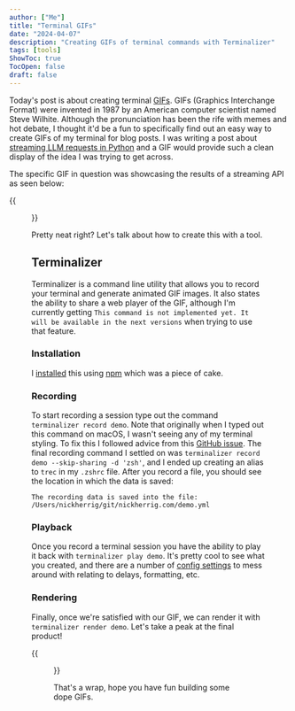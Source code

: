 ```yaml
---
author: ["Me"]
title: "Terminal GIFs"
date: "2024-04-07"
description: "Creating GIFs of terminal commands with Terminalizer"
tags: [tools]
ShowToc: true
TocOpen: false
draft: false
---
```


Today's post is about creating terminal [GIFs](https://en.wikipedia.org/wiki/GIF). GIFs (Graphics Interchange Format) were invented
in 1987 by an American computer scientist named Steve Wilhite. Although the pronunciation has been the rife with memes and hot debate,
I thought it'd be a fun to specifically find out an easy way to create GIFs of my terminal for blog posts.
I was writing a post about [streaming LLM requests in Python](/posts/streaming-requests) and a GIF would provide such a clean
display of the idea I was trying to get across. 

The specific GIF in question was showcasing the results of a streaming API as seen below:

{{<figure src="/images/streaming_llm_python/streamed_response.gif" title="example terminal GIF" alt="example terminal GIF">}}

Pretty neat right? Let's talk about how to create this with a tool.

## Terminalizer
Terminalizer is a command line utility that allows you to record your terminal and generate animated GIF images. It also states the ability
to share a web player of the GIF, although I'm currently getting `This command is not implemented yet. It will be available in the next versions` 
when trying to use that feature.

### Installation

I [installed](https://www.terminalizer.com/install) this using [npm](https://www.npmjs.com/) which was a piece of cake. 

### Recording

To start recording a session type out the command `terminalizer record demo`. Note that originally when I typed out this command on macOS,
I wasn't seeing any of my terminal styling. To fix this I followed advice from this [GitHub issue](https://github.com/faressoft/terminalizer/issues/113).
The final recording command I settled on was `terminalizer record demo --skip-sharing -d 'zsh'`, and I ended up creating an alias to `trec`
in my `.zshrc` file. After you record a file, you should see the location in which the data is saved: 

```shell
The recording data is saved into the file:
/Users/nickherrig/git/nickherrig.com/demo.yml
```

### Playback

Once you record a terminal session you have the ability to play it back with `terminalizer play demo`. 
It's pretty cool to see what you created, and there are a number of [config settings](https://www.terminalizer.com/docs#configurations) 
to mess around with relating to delays, formatting, etc.

### Rendering

Finally, once we're satisfied with our GIF, we can render it with `terminalizer render demo`. 
Let's take a peak at the final product!

{{<figure src="/images/terminal.gif" title="example terminal GIF" alt="example terminal GIF">}}

That's a wrap, hope you have fun building some dope GIFs.
